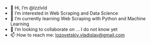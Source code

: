 - 👋 Hi, I’m @lzzlvld
- 👀 I’m interested in Web Scraping and Data Science
- 🌱 I’m currently learning Web Scraping with Python and Machine Learning
- 💞️ I’m looking to collaborate on ... I do not know yet
- 📫 How to reach me: lozovetskiy.vladislav@gmail.com

<!---
lzzlvld/lzzlvld is a ✨ special ✨ repository because its `README.md` (this file) appears on your GitHub profile.
You can click the Preview link to take a look at your changes.
--->
